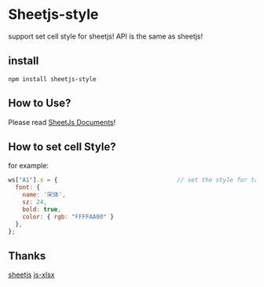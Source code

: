 
# Sheetjs-style
support set cell style for sheetjs!
API is the same as sheetjs!


## install
```
npm install sheetjs-style
```

## How to Use?
Please read [SheetJs Documents](https://github.com/SheetJS/sheetjs/blob/3468395494c450ea8ba7e20afb1bd6127f516ccd/README.md)!

## How to set cell Style?
for example:
```js
ws["A1"].s = {									// set the style for target cell
  font: {
    name: '宋体',
    sz: 24,
    bold: true,
    color: { rgb: "FFFFAA00" }
  },
};
```

## Thanks
[sheetjs](https://github.com/SheetJS/sheetjs)
[js-xlsx](https://github.com/protobi/js-xlsx)